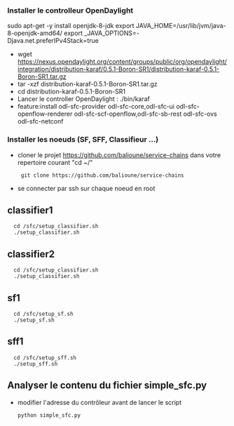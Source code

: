 ### Installer le controlleur OpenDaylight

sudo apt-get -y install openjdk-8-jdk
export JAVA_HOME=/usr/lib/jvm/java-8-openjdk-amd64/
export _JAVA_OPTIONS=-Djava.net.preferIPv4Stack=true 

- wget https://nexus.opendaylight.org/content/groups/public/org/opendaylight/integration/distribution-karaf/0.5.1-Boron-SR1/distribution-karaf-0.5.1-Boron-SR1.tar.gz
- tar -xzf distribution-karaf-0.5.1-Boron-SR1.tar.gz
- cd distribution-karaf-0.5.1-Boron-SR1
- Lancer le controller OpenDaylight : ./bin/karaf
- feature:install odl-sfc-provider odl-sfc-core,odl-sfc-ui odl-sfc-openflow-renderer odl-sfc-scf-openflow,odl-sfc-sb-rest odl-sfc-ovs odl-sfc-netconf

### Installer les noeuds (SF, SFF, Classifieur ...)

- cloner le projet https://github.com/balioune/service-chains dans votre repertoire courant "cd ~/"

       git clone https://github.com/balioune/service-chains 
	   
- se connecter par ssh sur chaque noeud en root

## classifier1
      cd /sfc/setup_classifier.sh
      ./setup_classifier.sh

## classifier2
      cd /sfc/setup_classifier.sh
      ./setup_classifier.sh

## sf1
      cd /sfc/setup_sf.sh
      ./setup_sf.sh

## sff1
      cd /sfc/setup_sff.sh
      ./setup_sff.sh

## Analyser le contenu du fichier simple_sfc.py
- modifier l'adresse du contrôleur avant de lancer le script

      python simple_sfc.py
